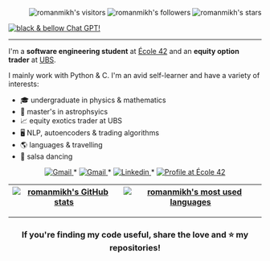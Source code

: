 <p align="right">
	<img alt="romanmikh's visitors" src="https://komarev.com/ghpvc/?username=romanmikh&color=yellow&style=flat&label=visitors" />
	<img alt="romanmikh's followers" src="https://img.shields.io/github/followers/romanmikh?color=yellow" />
	<img alt="romanmikh's stars" src="https://img.shields.io/github/stars/romanmikh?color=yellow" />
</p>

[![black & bellow Chat GPT!](img/sonic_ring_jump_short.gif)](https://www.linkedin.com/in/roman-mikhaylenko-183314105/)

---

I'm a **software engineering student** at [École 42](https://42london.com/) and an **equity option trader** at [UBS](https://www.ubs.com/uk/en.html).

I mainly work with Python & C. I'm an avid self-learner and have a variety of interests:

* 🎓  undergraduate in physics & mathematics
* 🌠  master's in astrophsyics
* 📈  equity exotics trader at UBS
* 🖥️  NLP, autoencoders & trading algorithms
* 🌎  languages & travelling
* 🕺  salsa dancing

<p align="center">
    <a href="https://www.romanm.dev/">
		<img alt="Gmail" src="https://img.shields.io/badge/-CV-red?style=flat&logo=Alienware&logoColor=white&link=https://www.romanm.dev/" />
	</a>
	<span> * </span>
	<a href="mailto:roman.mikhaylenko14@gmail.com">
		<img alt="Gmail" src="https://img.shields.io/badge/-Gmail-yellow?style=flat&logo=Gmail&logoColor=white&link=mailto:roman.mikhaylenko14@gmail.com" />
	</a>
	<span> * </span>
	<a href="https://www.linkedin.com/in/roman-mikhaylenko-183314105/">
		<img alt="Linkedin" src="https://img.shields.io/badge/-Linkedin-0072b1?style=flat&logo=Linkedin&logoColor=white&link=https://www.linkedin.com/in/roman-mikhaylenko-183314105/" />
	</a>
	<span> * </span>
	<a href="https://profile.intra.42.fr/users/rmikhayl">
		<img alt="Profile at École 42" src="https://img.shields.io/badge/-rmikhayl-ff69b4?style=flat&logo=42&logoColor=white&link=https://profile.intra.42.fr/users/rmikhayl" />
	</a>
</p>

| [![romanmikh's GitHub stats](https://github-readme-stats.vercel.app/api?username=romanmikh&count_private=true&include_all_commits=true&show_icons=true&hide=issues&hide_border=true&theme=great-gatsby)](https://github.com/romanmikh?tab=repositories) | [![romanmikh's most used languages](https://github-readme-stats.vercel.app/api/top-langs/?username=romanmikh&layout=compact&hide_border=true&theme=great-gatsby)](https://github.com/romanmikh?tab=repositories) |
|:-:|:-:|


---

<h3 align="center">
	If you're finding my code useful, share the love and ⭐️ my repositories!
</h3>
